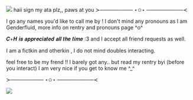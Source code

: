 ![](https://files.catbox.moe/7dfxbx.gif)
    haii sign my ata plz,, paws at you
 ≻───────── ⋆✩⋆ ──────────≺
 
I go any names you'd like to call me by ! I don't mind any pronouns as I am Genderfluid, more info on rentry and pronouns page ^o^

 𝑪+𝑯 𝒊𝒔 𝒂𝒑𝒑𝒓𝒆𝒄𝒊𝒂𝒕𝒆𝒅 𝒂𝒍𝒍 𝒕𝒉𝒆 𝒕𝒊𝒎𝒆 :3 and I accept all friend requests as well.

 I am a fictkin and otherkin , I do not mind doubles interacting.

 feel free to be my frend !! I barely got any.. but read my rentry byi (before you interact) I am very nice if you get to know me ^_^
 
 ≻───────── ⋆✩⋆ ──────────≺

 ![](https://files.catbox.moe/4wy7i2.gif)

